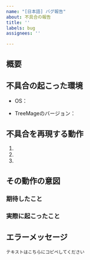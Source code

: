 ```yaml
---
name: "[日本語] バグ報告"
about: 不具合の報告
title: ''
labels: bug
assignees: ''

---
```


## 概要
<!-- 不具合の内容を記載してください -->

## 不具合の起こった環境
<!-- ご利用のマシンの環境を記載ください -->
- OS：
<!-- 例：Win10, Win11, Ubuntu22.04, Mac OS 15 etc. -->
- TreeMageのバージョン：
<!-- メニューのHelp→Version Informationから確認可能。「alpha」などが付いている場合はそれも入れてください -->

## 不具合を再現する動作
<!-- どんな操作をしたら不具合が起こるかの手順 -->
1. 
2. 
3. 

## その動作の意図
### 期待したこと
<!-- どんな挙動を期待してその動作を行いましたか？ -->

### 実際に起こったこと
<!-- 実際にはどんなことが起こりましたか？ -->

## エラーメッセージ
<!-- スクショまたはエラーメッセージのコピペ -->
```
テキストはこちらにコピペしてください
```
